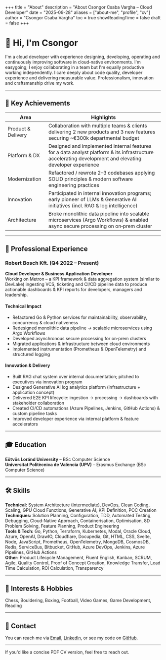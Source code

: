 +++
title = "About"
description = "About Csongor Csaba Vargha – Cloud Developer"
date = "2025-09-28"
aliases = ["about-me", "profile", "cv"]
author = "Csongor Csaba Vargha"
toc = true
showReadingTime = false
draft = false
+++ 

# 👋 Hi, I'm Csongor

I'm a cloud developer with experience designing, developing, operating and continuously improving software in cloud‑native environments. I'm easygoing; I enjoy collaborating in a team but I'm equally productive working independently. I care deeply about code quality, developer experience and delivering measurable value. Professionalism, innovation and craftsmanship drive my work.

---

## 🚀 Key Achievements

| Area | Highlights |
|------|------------|
| Product & Delivery | Collaboration with multiple teams & clients delivering 2 new products and 3 new features securing ~€300k departmental budget |
| Platform & DX | Designed and implemented internal features for a data analyst platform & its infrastructure accelerating development and elevating developer experience |
| Modernization | Refactored / rewrote 2–3 codebases applying SOLID principles & modern software engineering practices |
| Innovation | Participated in internal innovation programs; early pioneer of LLMs & Generative AI initiatives (incl. RAG & log intelligence) |
| Architecture | Broke monolithic data pipeline into scalable microservices (Argo Workflows) & enabled async secure processing on on‑prem cluster |

---

## 💼 Professional Experience

### Robert Bosch Kft. (Q4 2022 – Present)  
**Cloud Developer & Business Application Developer**  
Working on Metron – a KPI framework & data aggregation system (similar to DevLake) ingesting VCS, ticketing and CI/CD pipeline data to produce actionable dashboards & KPI reports for developers, managers and leadership.

#### Technical Impact
- Refactored Go & Python services for maintainability, observability, concurrency & cloud nativeness
- Redesigned monolithic data pipeline → scalable microservices using Argo Workflows
- Developed asynchronous secure processing for on‑prem clusters
- Migrated applications & infrastructure between cloud environments
- Implemented instrumentation (Prometheus & OpenTelemetry) and structured logging

#### Innovation & Delivery
- Built RAG chat system over internal documentation; pitched to executives via innovation program
- Designed Generative AI log analytics platform (infrastructure + application concept)
- Delivered E2E KPI lifecycle: ingestion → processing → dashboards with stakeholder collaboration
- Created CI/CD automations (Azure Pipelines, Jenkins, GitHub Actions) & custom pipeline tasks
- Improved developer experience via internal platform & feature accelerators

---

## 🎓 Education

**Eötvös Loránd University** – BSc Computer Science  
**Universitat Politècnica de València (UPV)** – Erasmus Exchange (BSc Computer Science)

---

## 🛠 Skills

**Technical:** System Architecture (Intermediate), DevOps, Clean Coding, Scaling, GPU Cloud Functions, Generative AI, KPI Definition, POC Creation  
**Techniques:** Solution Planning, Configuration, TDD, Automated Testing, Debugging, Cloud‑Native Approach, Containerisation, Optimisation, 8D Problem Solving, Feature Planning, Product Engineering  
**Tools & Tech:** Go, Python, Terraform, Kubernetes, Modal, Oracle Cloud, Azure, OpenAI, DrawIO, Cloudflare, Docupedia, Git, HTML, CSS, Svelte, Node, JavaScript, Prometheus, OpenTelemetry, MongoDB, CosmosDB, Redis, ServiceBus, Bitbucket, GitHub, Azure DevOps, Jenkins, Azure Pipelines, GitHub Actions  
**Other:** Product Lifecycle Management, Fluent English, Kanban, SCRUM, Agile, Quality Control, Proof of Concept Creation, Knowledge Transfer, Lead Time Calculation, ROI Calculation, Transparency

---

## 🧩 Interests & Hobbies
Chess, Bouldering, Boxing, Football, Video Games, Game Development, Reading

---

## 🔗 Contact
You can reach me via [Email](mailto:varghacsongorcsaba@gmail.com), [LinkedIn](https://www.linkedin.com/in/csongorcsabavargha/), or see my code on [GitHub](https://github.com/vcscsvcscs).

---

If you'd like a concise PDF CV version, feel free to reach out.
